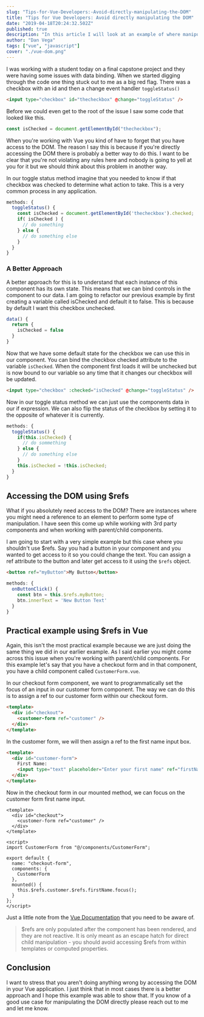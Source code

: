 ```yaml
---
slug: "Tips-for-Vue-Developers:-Avoid-directly-manipulating-the-DOM"
title: "Tips for Vue Developers: Avoid directly manipulating the DOM"
date: "2019-04-18T20:24:32.502Z"
published: true
description: "In this article I will look at an example of where manipulating the DOM in our components might not be the best approach."
author: "Dan Vega"
tags: ["vue", "javascript"]
cover: "./vue-dom.png"
---
```


I was working with a student today on a final capstone project and they were having some issues with data binding. When we started digging through the code one thing stuck out to me as a big red flag. There was a checkbox with an id and then a change event handler `toggleStatus()`

```html
<input type="checkbox" id="thecheckbox" @change="toggleStatus" />
```

Before we could even get to the root of the issue I saw some code that looked like this.

```javascript
const isChecked = document.getElementById("thecheckbox");
```

When you're working with Vue you kind of have to forget that you have access to the DOM. The reason I say this is because if you're directly accessing the DOM there is probably a better way to do this. I want to be clear that you're not violating any rules here and nobody is going to yell at you for it but we should think about this problem in another way.

In our toggle status method imagine that you needed to know if that checkbox was checked to determine what action to take. This is a very common process in any application.

```javascript
methods: {
  toggleStatus() {
    const isChecked = document.getElementById('thecheckbox').checked;
    if( isChecked ) {
      // do something
    } else {
      // do something else
    }
  }
}
```

### A Better Approach

A better approach for this is to understand that each instance of this component has its own state. This means that we can bind controls in the component to our data. I am going to refactor our previous example by first creating a variable called isChecked and default it to false. This is because by default I want this checkbox unchecked.

```javascript
data() {
  return {
    isChecked = false
  }
}
```

Now that we have some default state for the checkbox we can use this in our component. You can bind the checkbox checked attribute to the variable `isChecked`. When the component first loads it will be unchecked but is now bound to our variable so any time that it changes our checkbox will be updated.

```html
<input type="checkbox" :checked="isChecked" @change="toggleStatus" />
```

Now in our toggle status method we can just use the components data in our if expression. We can also flip the status of the checkbox by setting it to the opposite of whatever it is currently.

```javascript
methods: {
  toggleStatus() {
    if(this.isChecked) {
      // do sommething
    } else {
      // do something else
    }
    this.isChecked = !this.isChecked;
  }
}
```

## Accessing the DOM using \$refs

What if you absolutely need access to the DOM? There are instances where you might need a reference to an element to perform some type of manipulation. I have seen this come up while working with 3rd party components and when working with parent/child components.

I am going to start with a very simple example but this case where you shouldn't use \$refs. Say you had a button in your component and you wanted to get access to it so you could change the text. You can assign a ref attribute to the button and later get access to it using the `$refs` object.

```html
<button ref="myButton">My Button</button>
```

```javascript
methods: {
  onButtonClick() {
    const btn = this.$refs.myButton;
    btn.innerText = 'New Button Text'
  }
}
```

## Practical example using \$refs in Vue

Again, this isn't the most practical example because we are just doing the same thing we did in our earlier example. As I said earlier you might come across this issue when you're working with parent/child components. For this example let's say that you have a checkout form and in that component, you have a child component called `CustomerForm.vue`.

In our checkout form component, we want to programmatically set the focus of an input in our customer form component. The way we can do this is to assign a ref to our customer form within our checkout form.

```html
<template>
  <div id="checkout">
    <customer-form ref="customer" />
  </div>
</template>
```

In the customer form, we will then assign a ref to the first name input box.

```html
<template>
  <div id="customer-form">
    First Name:
    <input type="text" placeholder="Enter your first name" ref="firstName" />
  </div>
</template>
```

Now in the checkout form in our mounted method, we can focus on the customer form first name input.

```vue
<template>
  <div id="checkout">
    <customer-form ref="customer" />
  </div>
</template>

<script>
import CustomerForm from "@/components/CustomerForm";

export default {
  name: "checkout-form",
  components: {
    CustomerForm
  },
  mounted() {
    this.$refs.customer.$refs.firstName.focus();
  }
};
</script>
```

Just a little note from the [Vue Documentation](https://vuejs.org/v2/guide/components-edge-cases.html#Accessing-Child-Component-Instances-amp-Child-Elements) that you need to be aware of.

> $refs are only populated after the component has been rendered, and they are not reactive. It is only meant as an escape hatch for direct child manipulation - you should avoid accessing $refs from within templates or computed properties.

## Conclusion

I want to stress that you aren't doing anything wrong by accessing the DOM in your Vue application. I just think that in most cases there is a better approach and I hope this example was able to show that. If you know of a good use case for manipulating the DOM directly please reach out to me and let me know.
